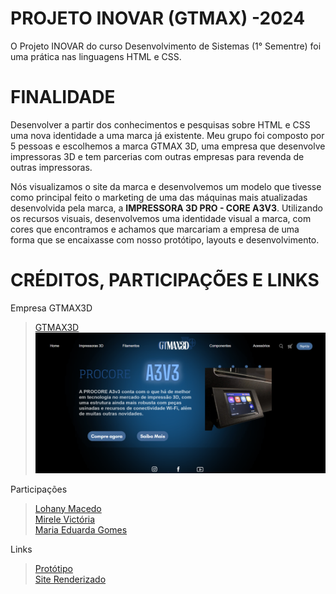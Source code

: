 # PROJETO INOVAR (GTMAX) -2024
O Projeto INOVAR do curso Desenvolvimento de Sistemas (1° Sementre) foi uma prática nas linguagens HTML e CSS.

# FINALIDADE
Desenvolver a partir dos conhecimentos e pesquisas sobre HTML e CSS uma nova identidade a uma marca já existente.
Meu grupo foi composto por 5 pessoas e escolhemos a marca GTMAX 3D, uma empresa que desenvolve impressoras 3D e tem parcerias com outras empresas para revenda de outras impressoras.

Nós visualizamos o site da marca e desenvolvemos um modelo que tivesse como principal feito o marketing de uma das máquinas mais atualizadas desenvolvida pela marca, a **IMPRESSORA 3D PRO - CORE A3V3**. 
Utilizando os recursos visuais, desenvolvemos uma identidade visual a marca, com cores que encontramos e achamos que marcariam a empresa de uma forma que se encaixasse com nosso protótipo, layouts e desenvolvimento.

# CRÉDITOS, PARTICIPAÇÕES E LINKS

Empresa GTMAX3D
> [GTMAX3D](https://www.gtmax3d.com.br/)
![print telainicial](/assets/telainicial.png)

Participações
> [Lohany Macedo](https://github.com/Lohanyy17)  
> [Mirele Victória](https://github.com/Mvictoria218)  
> [Maria Eduarda Gomes](https://github.com/MariaGomesR)  

Links
> [Protótipo](https://www.canva.com/design/DAGPQWK2Zbk/I_-vPurG-H4oyA2pTUXTOA/view?utm_content=DAGPQWK2Zbk&utm_campaign=designshare&utm_medium=link2&utm_source=uniquelinks&utlId=hd6425ba067)  
> [Site Renderizado](https://projeto-inovar-gtmax-2024.onrender.com)

